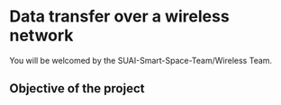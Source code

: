 # Data transfer over a wireless network

You will be welcomed by the SUAI-Smart-Space-Team/Wireless Team. 

## Objective of the project

